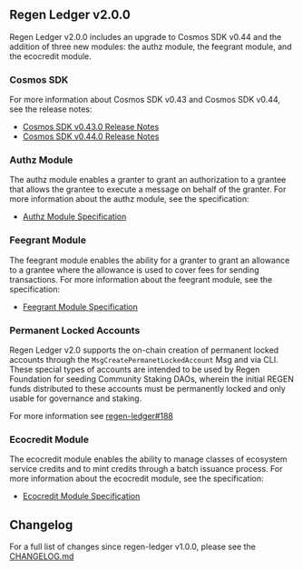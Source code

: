 ## Regen Ledger v2.0.0

Regen Ledger v2.0.0 includes an upgrade to Cosmos SDK v0.44 and the addition of three new modules: the authz module, the feegrant module, and the ecocredit module.

### Cosmos SDK

For more information about Cosmos SDK v0.43 and Cosmos SDK v0.44, see the release notes:

- [Cosmos SDK v0.43.0 Release Notes](https://github.com/cosmos/cosmos-sdk/blob/release/v0.43.x/RELEASE_NOTES.md)
- [Cosmos SDK v0.44.0 Release Notes](https://github.com/cosmos/cosmos-sdk/blob/release/v0.44.x/RELEASE_NOTES.md)

### Authz Module

The authz module enables a granter to grant an authorization to a grantee that allows the grantee to execute a message on behalf of the granter. For more information about the authz module, see the specification:

- [Authz Module Specification](https://docs.cosmos.network/master/modules/authz/)

### Feegrant Module

The feegrant module enables the ability for a granter to grant an allowance to a grantee where the allowance is used to cover fees for sending transactions. For more information about the feegrant module, see the specification:

- [Feegrant Module Specification](https://docs.cosmos.network/master/modules/feegrant/)

### Permanent Locked Accounts

Regen Ledger v2.0 supports the on-chain creation of permanent locked accounts through the `MsgCreatePermanetLockedAccount` Msg and via CLI. These special types of accounts are intended to be used by Regen Foundation for seeding Community Staking DAOs, wherein the initial REGEN funds distributed to these accounts must be permanently locked and only usable for governance and staking.

For more information see [regen-ledger#188](https://github.com/regen-network/regen-ledger/issues/188)

### Ecocredit Module

The ecocredit module enables the ability to manage classes of ecosystem service credits and to mint credits through a batch issuance process. For more information about the ecocredit module, see the specification:

- [Ecocredit Module Specification](https://docs.regen.network/modules/ecocredit/)

## Changelog

For a full list of changes since regen-ledger v1.0.0, please see the [CHANGELOG.md](./CHANGELOG.md)
